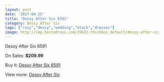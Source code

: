 ```yaml
---
layout: post
date: '2017-04-25'
title: "Dessy After Six 6591"
category: Dessy After Six
tags: ["rosy","dessy","wedding","black","dresses"]
image: http://img.hectodress.com/25633-thickbox_default/dessy-after-six-6591.jpg
---
```

Dessy After Six 6591

On Sales: **$209.99**
<a href="https://www.hectodress.com/dessy-after-six/11917-dessy-after-six-6591.html"><amp-img layout="responsive" width="600" height="600" src="//img.hectodress.com/25633-thickbox_default/dessy-after-six-6591.jpg" alt="Dessy After Six 6591 0" /></a>
<a href="https://www.hectodress.com/dessy-after-six/11917-dessy-after-six-6591.html"><amp-img layout="responsive" width="600" height="600" src="//img.hectodress.com/25634-thickbox_default/dessy-after-six-6591.jpg" alt="Dessy After Six 6591 1" /></a>

Buy it: [Dessy After Six 6591](https://www.hectodress.com/dessy-after-six/11917-dessy-after-six-6591.html "Dessy After Six 6591")

View more: [Dessy After Six](https://www.hectodress.com/186-dessy-after-six "Dessy After Six")